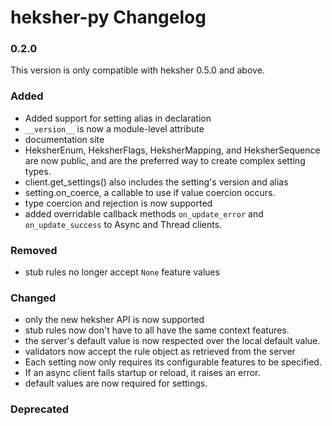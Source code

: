 # heksher-py Changelog
### 0.2.0
This version is only compatible with heksher 0.5.0 and above.
### Added
* Added support for setting alias in declaration
* `__version__` is now a module-level attribute
* documentation site
* HeksherEnum, HeksherFlags, HeksherMapping, and HeksherSequence are now public, and are the 
  preferred way to create complex setting types.
* client.get_settings() also includes the setting's version and alias
* setting.on_coerce, a callable to use if value coercion occurs.
* type coercion and rejection is now supported
* added overridable callback methods ```on_update_error``` and ```on_update_success``` to Async and
  Thread clients.
### Removed
* stub rules no longer accept `None` feature values
### Changed
* only the new heksher API is now supported
* stub rules now don't have to all have the same context features.
* the server's default value is now respected over the local default value.
* validators now accept the rule object as retrieved from the server
* Each setting now only requires its configurable features to be specified.
* If an async client fails startup or reload, it raises an error.
* default values are now required for settings.
### Deprecated
* Creating settings with an alias type, enum type, or flags type is deprecated. use HeksherEnum, HeksherFlags, 
  HeksherMapping, or HeksherSequence instead.
* using ``patch`` for stub clients is now deprecated. Prefer to set the ``rules`` attribute instead.
* ``AsyncContextManagerMixin.close`` is now deprecated. Use ``AsyncContextManagerMixin.aclose`` instead.
### 0.1.5
### Added
* Added add_validator method for Setting; Validators added to each Setting will be called by order they were added 
  (each validator will receive value of previous validator); Validators will be called each time the Setting is updated
* Added close checks to async client exit
### Changed
* Changing main client between similar clients that track the same contexts is now possible, but not recommended. Changed for testing purposes.
## 0.1.4
### Changed
* Changed httpx version limitation in poetry.toml to `*`
## 0.1.3
### Added
* Added get_settings method to thread and async clients
### Internal
* Changed linters to mypy and isort
### Fixed
* Added headers to httpx.AsyncClient and httpx.Client, that supports content in body to be json
* Setting.metadata default value is now an empty dict
## 0.1.2
#### Fixed
* Removed redundant warning from `subclasses.py` when using `TRACK_ALL` feature.
* Cached time was time-zone dependant causing cache issues.
### Internal
* `poetry.lock`, `.coverage`, `pycache`, `coverage.xml` to gitignore
* Make `scripts` files executable (+x) and add shebang to the header.
## 0.1.1
### Fixed
* Send metadata on settings declaration.
## 0.1.0
* initial release
